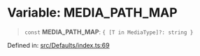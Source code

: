 # Variable: MEDIA\_PATH\_MAP

> `const` **MEDIA\_PATH\_MAP**: `{ [T in MediaType]?: string }`

Defined in: [src/Defaults/index.ts:69](https://github.com/Fokusdotid/bail/blob/99acc683da8779d62a0509bb4108fdb35cb2b061/src/Defaults/index.ts#L69)
